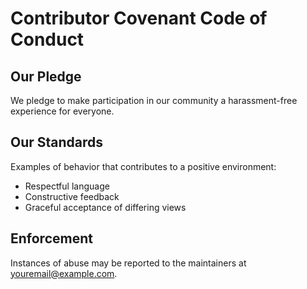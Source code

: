 # Contributor Covenant Code of Conduct

## Our Pledge
We pledge to make participation in our community a harassment-free experience for everyone.

## Our Standards
Examples of behavior that contributes to a positive environment:
- Respectful language
- Constructive feedback
- Graceful acceptance of differing views

## Enforcement
Instances of abuse may be reported to the maintainers at youremail@example.com.
